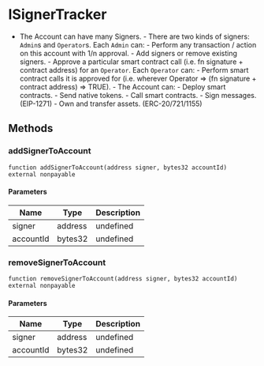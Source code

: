 # ISignerTracker





- The Account can have many Signers.  - There are two kinds of signers: `Admin`s and `Operator`s.    Each `Admin` can:      - Perform any transaction / action on this account with 1/n approval.      - Add signers or remove existing signers.      - Approve a particular smart contract call (i.e. fn signature + contract address) for an `Operator`.    Each `Operator` can:      - Perform smart contract calls it is approved for (i.e. wherever Operator =&gt; (fn signature + contract address) =&gt; TRUE).  - The Account can:      - Deploy smart contracts.      - Send native tokens.      - Call smart contracts.      - Sign messages. (EIP-1271)      - Own and transfer assets. (ERC-20/721/1155)



## Methods

### addSignerToAccount

```solidity
function addSignerToAccount(address signer, bytes32 accountId) external nonpayable
```





#### Parameters

| Name | Type | Description |
|---|---|---|
| signer | address | undefined |
| accountId | bytes32 | undefined |

### removeSignerToAccount

```solidity
function removeSignerToAccount(address signer, bytes32 accountId) external nonpayable
```





#### Parameters

| Name | Type | Description |
|---|---|---|
| signer | address | undefined |
| accountId | bytes32 | undefined |




